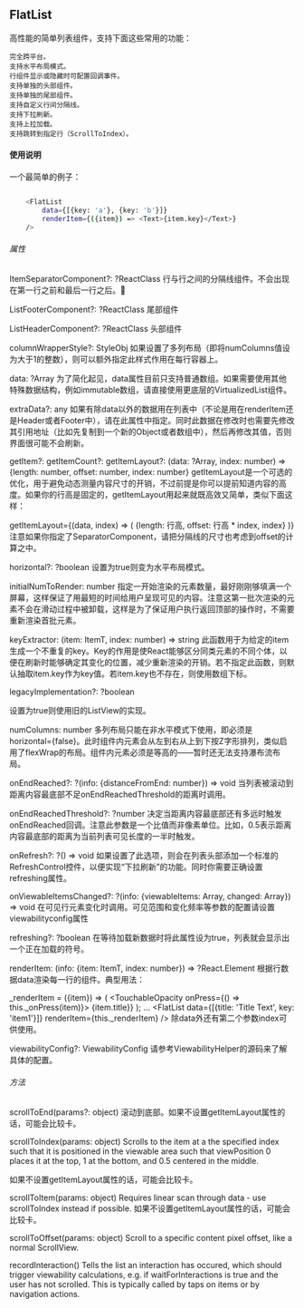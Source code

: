 ## FlatList

高性能的简单列表组件，支持下面这些常用的功能：

	完全跨平台。
	支持水平布局模式。
	行组件显示或隐藏时可配置回调事件。
	支持单独的头部组件。
	支持单独的尾部组件。
	支持自定义行间分隔线。
	支持下拉刷新。
	支持上拉加载。
	支持跳转到指定行（ScrollToIndex）。

#### 使用说明

一个最简单的例子：

```bash

	<FlatList
	  	data={[{key: 'a'}, {key: 'b'}]}
	  	renderItem={({item}) => <Text>{item.key}</Text>}
	/>

```


###### 属性

ItemSeparatorComponent?: ?ReactClass<any> 
行与行之间的分隔线组件。不会出现在第一行之前和最后一行之后。

ListFooterComponent?: ?ReactClass<any> 
尾部组件

ListHeaderComponent?: ?ReactClass<any> 
头部组件

columnWrapperStyle?: StyleObj 
如果设置了多列布局（即将numColumns值设为大于1的整数），则可以额外指定此样式作用在每行容器上。

data: ?Array<ItemT> 
为了简化起见，data属性目前只支持普通数组。如果需要使用其他特殊数据结构，例如immutable数组，请直接使用更底层的VirtualizedList组件。

extraData?: any 
如果有除data以外的数据用在列表中（不论是用在renderItem还是Header或者Footer中），请在此属性中指定。同时此数据在修改时也需要先修改其引用地址（比如先复制到一个新的Object或者数组中），然后再修改其值，否则界面很可能不会刷新。

getItem?: 
getItemCount?: 
getItemLayout?: (data: ?Array<ItemT>, index: number) =>
  {length: number, offset: number, index: number} 
getItemLayout是一个可选的优化，用于避免动态测量内容尺寸的开销，不过前提是你可以提前知道内容的高度。如果你的行高是固定的，getItemLayout用起来就既高效又简单，类似下面这样：

getItemLayout={(data, index) => ( {length: 行高, offset: 行高 * index, index} )}
注意如果你指定了SeparatorComponent，请把分隔线的尺寸也考虑到offset的计算之中。

horizontal?: ?boolean 
设置为true则变为水平布局模式。

initialNumToRender: number 
指定一开始渲染的元素数量，最好刚刚够填满一个屏幕，这样保证了用最短的时间给用户呈现可见的内容。注意这第一批次渲染的元素不会在滑动过程中被卸载，这样是为了保证用户执行返回顶部的操作时，不需要重新渲染首批元素。

keyExtractor: (item: ItemT, index: number) => string 
此函数用于为给定的item生成一个不重复的key。Key的作用是使React能够区分同类元素的不同个体，以便在刷新时能够确定其变化的位置，减少重新渲染的开销。若不指定此函数，则默认抽取item.key作为key值。若item.key也不存在，则使用数组下标。

legacyImplementation?:  ?boolean 

设置为true则使用旧的ListView的实现。

numColumns: number 
多列布局只能在非水平模式下使用，即必须是horizontal={false}。此时组件内元素会从左到右从上到下按Z字形排列，类似启用了flexWrap的布局。组件内元素必须是等高的——暂时还无法支持瀑布流布局。

onEndReached?: ?(info: {distanceFromEnd: number}) => void 
当列表被滚动到距离内容最底部不足onEndReachedThreshold的距离时调用。

onEndReachedThreshold?: ?number 
决定当距离内容最底部还有多远时触发onEndReached回调。注意此参数是一个比值而非像素单位。比如，0.5表示距离内容最底部的距离为当前列表可见长度的一半时触发。

onRefresh?: ?() => void 
如果设置了此选项，则会在列表头部添加一个标准的RefreshControl控件，以便实现“下拉刷新”的功能。同时你需要正确设置refreshing属性。

onViewableItemsChanged?:  ?(info: {viewableItems: Array<ViewToken>, changed: Array<ViewToken>}) => void 
在可见行元素变化时调用。可见范围和变化频率等参数的配置请设置viewabilityconfig属性

refreshing?: ?boolean 
在等待加载新数据时将此属性设为true，列表就会显示出一个正在加载的符号。

renderItem: (info: {item: ItemT, index: number}) => ?React.Element<any> 
根据行数据data渲染每一行的组件。典型用法：

_renderItem = ({item}) => ( <TouchableOpacity onPress={() => this._onPress(item)}> <Text>{item.title}}</Text> </TouchableOpacity> ); ... <FlatList data={[{title: 'Title Text', key: 'item1'}]} renderItem={this._renderItem} />
除data外还有第二个参数index可供使用。

viewabilityConfig?: ViewabilityConfig 
请参考ViewabilityHelper的源码来了解具体的配置。


###### 方法

scrollToEnd(params?: object) 
滚动到底部。如果不设置getItemLayout属性的话，可能会比较卡。

scrollToIndex(params: object) 
Scrolls to the item at a the specified index such that it is positioned in the viewable area such that viewPosition 0 places it at the top, 1 at the bottom, and 0.5 centered in the middle.

如果不设置getItemLayout属性的话，可能会比较卡。

scrollToItem(params: object) 
Requires linear scan through data - use scrollToIndex instead if possible. 如果不设置getItemLayout属性的话，可能会比较卡。

scrollToOffset(params: object) 
Scroll to a specific content pixel offset, like a normal ScrollView.

recordInteraction() 
Tells the list an interaction has occured, which should trigger viewability calculations, e.g. if waitForInteractions is true and the user has not scrolled. This is typically called by taps on items or by navigation actions.




